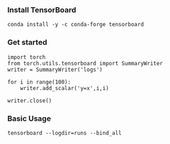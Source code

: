 ### Install TensorBoard  
```
conda install -y -c conda-forge tensorboard

```

### Get started   
```
import torch
from torch.utils.tensorboard import SummaryWriter
writer = SummaryWriter('logs')

for i in range(100):
    writer.add_scalar('y=x',i,i)

writer.close()
```


### Basic Usage  
```
tensorboard --logdir=runs --bind_all
```
